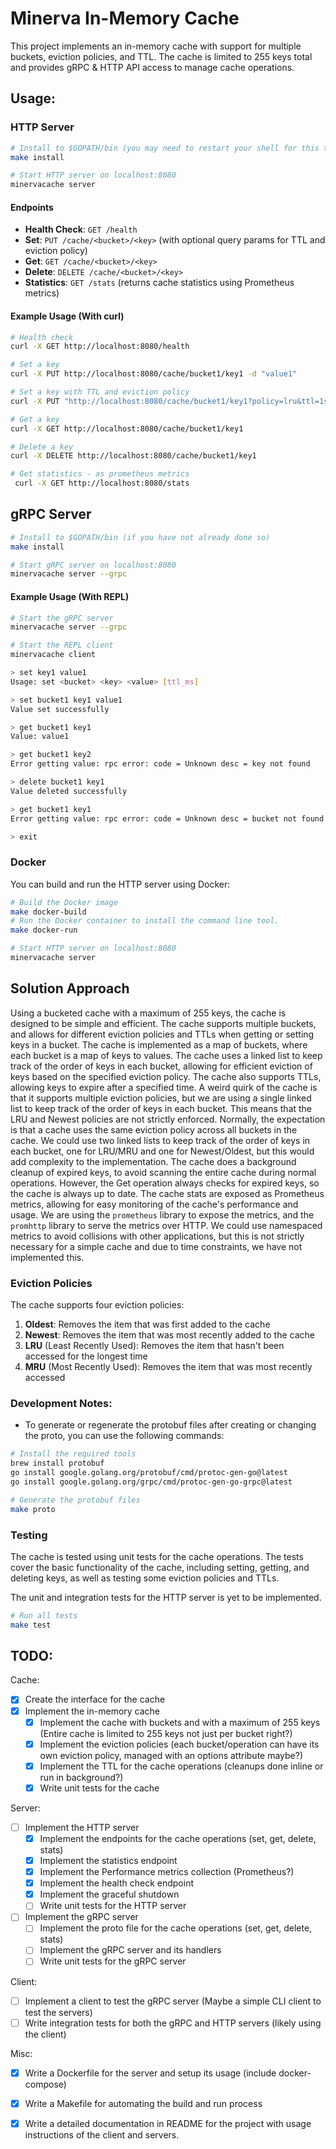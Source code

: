 # Minerva In-Memory Cache

This project implements an in-memory cache with support for multiple buckets, eviction policies, and TTL. 
The cache is limited to 255 keys total and provides gRPC & HTTP API access to manage cache operations.

## Usage:

### HTTP Server
```bash
# Install to $GOPATH/bin (you may need to restart your shell for this to take effect)
make install

# Start HTTP server on localhost:8080
minervacache server
```

#### Endpoints
- **Health Check**: `GET /health`
- **Set**: `PUT /cache/<bucket>/<key>` (with optional query params for TTL and eviction policy)
- **Get**: `GET /cache/<bucket>/<key>`
- **Delete**: `DELETE /cache/<bucket>/<key>`
- **Statistics**: `GET /stats` (returns cache statistics using Prometheus metrics)

#### Example Usage (With curl)
```bash
# Health check
curl -X GET http://localhost:8080/health

# Set a key
curl -X PUT http://localhost:8080/cache/bucket1/key1 -d "value1"

# Set a key with TTL and eviction policy
curl -X PUT "http://localhost:8080/cache/bucket1/key1?policy=lru&ttl=1s" -d "value1"

# Get a key
curl -X GET http://localhost:8080/cache/bucket1/key1

# Delete a key
curl -X DELETE http://localhost:8080/cache/bucket1/key1

# Get statistics - as prometheus metrics
 curl -X GET http://localhost:8080/stats
```

## gRPC Server
```bash
# Install to $GOPATH/bin (if you have not already done so)
make install

# Start gRPC server on localhost:8080
minervacache server --grpc
```

#### Example Usage (With REPL)
```bash
# Start the gRPC server
minervacache server --grpc

# Start the REPL client
minervacache client

> set key1 value1
Usage: set <bucket> <key> <value> [ttl_ms]

> set bucket1 key1 value1
Value set successfully

> get bucket1 key1
Value: value1

> get bucket1 key2
Error getting value: rpc error: code = Unknown desc = key not found

> delete bucket1 key1
Value deleted successfully

> get bucket1 key1
Error getting value: rpc error: code = Unknown desc = bucket not found

> exit

```

### Docker
You can build and run the HTTP server using Docker:
```bash
# Build the Docker image
make docker-build
# Run the Docker container to install the command line tool.
make docker-run

# Start HTTP server on localhost:8080
minervacache server
```

## Solution Approach

Using a bucketed cache with a maximum of 255 keys, the cache is designed to be simple and efficient.
The cache supports multiple buckets, and allows for different eviction policies and TTLs when getting or setting keys in a bucket.
The cache is implemented as a map of buckets, where each bucket is a map of keys to values.
The cache uses a linked list to keep track of the order of keys in each bucket, allowing for efficient eviction of keys based on the specified eviction policy.
The cache also supports TTLs, allowing keys to expire after a specified time.
A weird quirk of the cache is that it supports multiple eviction policies, but we are using a single linked list to keep track of the order of keys in each bucket.
This means that the LRU and Newest policies are not strictly enforced.
Normally, the expectation is that a cache uses the same eviction policy across all buckets in the cache.
We could use two linked lists to keep track of the order of keys in each bucket, one for LRU/MRU and one for Newest/Oldest, but this would add complexity to the implementation.
The cache does a background cleanup of expired keys, to avoid scanning the entire cache during normal operations. However, the Get operation always checks for expired keys, so the cache is always up to date.
The cache stats are exposed as Prometheus metrics, allowing for easy monitoring of the cache's performance and usage.
We are using the `prometheus` library to expose the metrics, and the `promhttp` library to serve the metrics over HTTP.
We could use namespaced metrics to avoid collisions with other applications, but this is not strictly necessary for a simple cache and due to time constraints, we have not implemented this.

### Eviction Policies
The cache supports four eviction policies:
1. **Oldest**: Removes the item that was first added to the cache
2. **Newest**: Removes the item that was most recently added to the cache
3. **LRU** (Least Recently Used): Removes the item that hasn't been accessed for the longest time
4. **MRU** (Most Recently Used): Removes the item that was most recently accessed

### Development Notes:
- To generate or regenerate the protobuf files after creating or changing the proto, you can use the following commands:
```bash
# Install the required tools
brew install protobuf
go install google.golang.org/protobuf/cmd/protoc-gen-go@latest
go install google.golang.org/grpc/cmd/protoc-gen-go-grpc@latest

# Generate the protobuf files
make proto
````


### Testing
The cache is tested using unit tests for the cache operations.
The tests cover the basic functionality of the cache, including setting, getting, and deleting keys, as well as testing some eviction policies and TTLs.

The unit and integration tests for the HTTP server is yet to be implemented.

```bash
# Run all tests
make test
```

## TODO:
Cache:
- [x] Create the interface for the cache
- [x] Implement the in-memory cache
    - [x] Implement the cache with buckets and with a maximum of 255 keys (Entire cache is limited to 255 keys not just per bucket right?)
    - [x] Implement the eviction policies (each bucket/operation can have its own eviction policy, managed with an options attribute maybe?)
    - [x] Implement the TTL for the cache operations (cleanups done inline or run in background?)
    - [x] Write unit tests for the cache

Server:
- [ ] Implement the HTTP server
    - [x] Implement the endpoints for the cache operations (set, get, delete, stats)
    - [x] Implement the statistics endpoint
    - [x] Implement the Performance metrics collection (Prometheus?)
    - [x] Implement the health check endpoint
    - [x] Implement the graceful shutdown
    - [ ] Write unit tests for the HTTP server
- [ ] Implement the gRPC server
  - [ ] Implement the proto file for the cache operations (set, get, delete, stats)
  - [ ] Implement the gRPC server and its handlers
  - [ ] Write unit tests for the gRPC server

Client:
- [ ] Implement a client to test the gRPC server (Maybe a simple CLI client to test the servers)
- [ ] Write integration tests for both the gRPC and HTTP servers (likely using the client)

Misc:
- [x] Write a Dockerfile for the server and setup its usage (include docker-compose)
- [x] Write a Makefile for automating the build and run process
- [x] Write a detailed documentation in README for the project with usage instructions of the client and servers.

